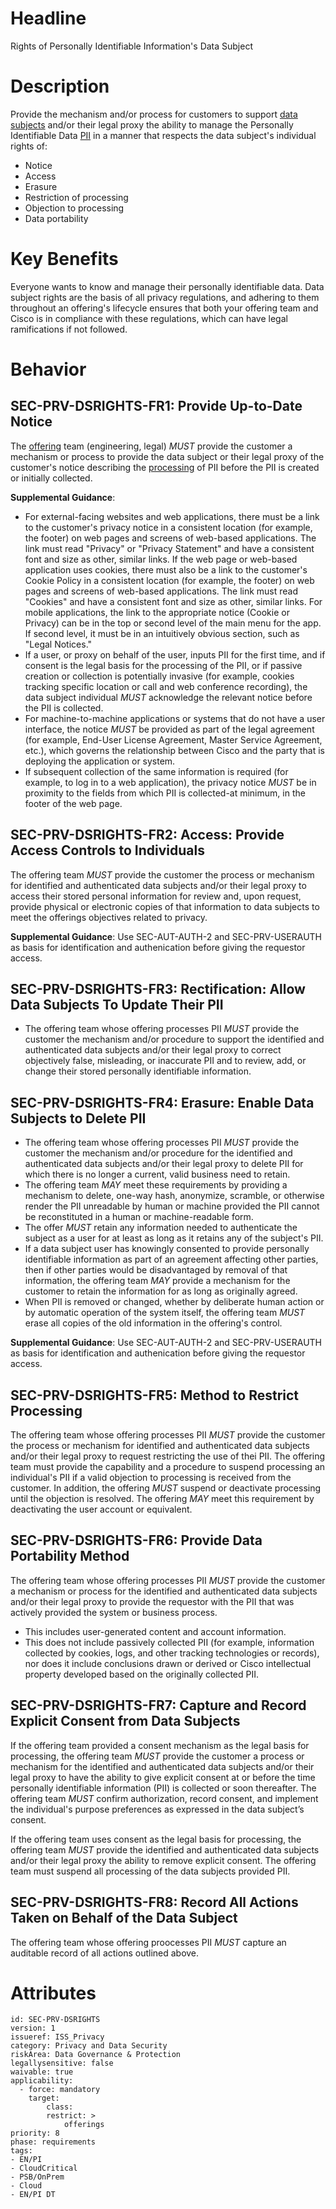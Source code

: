 # Headline

Rights of Personally Identifiable Information's Data Subject

# Description

Provide the mechanism and/or process for customers to support [data subjects](#DEF_DataSubject) and/or their legal proxy the ability to manage the Personally Identifiable Data [PII](#DEF_PII) in a manner that respects the data subject's individual rights of:

* Notice
* Access
* Erasure
* Restriction of processing
* Objection to processing
* Data portability

# Key Benefits

Everyone wants to know and manage their personally identifiable data. Data subject rights are the basis of all privacy regulations, and adhering to them throughout an offering's lifecycle ensures that both your offering team and Cisco is in compliance with these regulations, which can have legal ramifications if not followed.

# Behavior

## SEC-PRV-DSRIGHTS-FR1: Provide Up-to-Date Notice

The [offering](#DEF_Offering) team (engineering, legal) _MUST_ provide the customer a mechanism or process to provide the data subject or their legal proxy of the customer's notice describing the [processing](#DEF_DataProcessing) of PII before the PII is created or initially collected.


**Supplemental Guidance**:

* For external-facing websites and web applications, there must be a link to the  customer's privacy notice in a consistent location (for example, the footer) on web pages and screens of web-based applications.  The link must read "Privacy" or "Privacy Statement" and have a consistent font and size as other, similar links. If the web page or web-based application uses cookies, there must also be a link to the customer's Cookie Policy in a consistent location (for example, the footer) on web pages and screens of web-based applications. The link must read "Cookies" and have a consistent font and size as other, similar links. For mobile applications, the link to the appropriate notice (Cookie or Privacy) can be in the top or second level of the main menu for the app. If second level, it must be in an intuitively obvious section, such as "Legal Notices."
* If a user, or proxy on behalf of the user, inputs PII for the first time, and if consent is the legal basis for the processing of the PII, or if passive creation or collection is potentially invasive (for example, cookies tracking specific location or call and web conference recording), the data subject individual _MUST_ acknowledge the relevant notice before the PII is collected.
* For machine-to-machine applications or systems that do not have a user interface, the notice _MUST_ be provided as part of the legal agreement (for example, End-User License Agreement, Master Service Agreement, etc.), which governs the relationship between Cisco and the party that is deploying the application or system.
* If subsequent collection of the same information is required (for example, to log in to a web application), the privacy notice _MUST_ be in proximity to the fields from which PII is collected-at minimum, in the footer of the web page.

## SEC-PRV-DSRIGHTS-FR2: Access: Provide Access Controls to Individuals

The offering team _MUST_ provide the customer the process or mechanism for identified and authenticated data subjects and/or their legal proxy to access their stored personal information for review and, upon request, provide physical or electronic copies of that information to data subjects to meet the offerings objectives related to privacy.

**Supplemental Guidance**: Use SEC-AUT-AUTH-2 and SEC-PRV-USERAUTH as basis for identification and authenication before giving the requestor access.

## SEC-PRV-DSRIGHTS-FR3: Rectification: Allow Data Subjects To Update Their PII

* The offering team whose offering processes PII  _MUST_ provide the customer the mechanism and/or procedure to support the identified and authenticated data subjects and/or their legal proxy to correct objectively false, misleading, or inaccurate PII and to review, add, or change their stored personally identifiable information.

## SEC-PRV-DSRIGHTS-FR4: Erasure: Enable Data Subjects to Delete PII

* The offering team whose offering processes PII  _MUST_ provide the customer the mechanism and/or procedure for the identified and authenticated data subjects and/or their legal proxy to delete PII for which there is no longer a current, valid business need to retain.
* The offering team _MAY_ meet these requirements by providing a mechanism to delete, one-way hash, anonymize, scramble, or otherwise render the PII unreadable by human or machine provided the PII cannot be reconstituted in a human or machine-readable form.
* The offer _MUST_ retain any information needed to authenticate the subject as a user for at least as long as it retains any of the subject's PII.
* If a data subject user has knowingly consented to provide personally identifiable information as part of an agreement affecting other parties, then if other parties would be disadvantaged by removal of that information, the offering team _MAY_ provide a mechanism for the customer to retain the information for as long as originally agreed.
* When PII is removed or changed, whether by deliberate human action or by automatic operation of the system itself, the offering team _MUST_  erase all copies of the old information in the offering's control.

**Supplemental Guidance**: Use SEC-AUT-AUTH-2 and SEC-PRV-USERAUTH as basis for identification and authenication before giving the requestor access.

## SEC-PRV-DSRIGHTS-FR5: Method to Restrict Processing

The offering team whose offering processes PII _MUST_  provide the customer the process or mechanism for identified and authenticated data subjects and/or their legal proxy to request restricting the use of thei PII. The offering team must provide the capability and a procedure to suspend processing an individual's PII if a valid objection to processing is received from the customer. In addition, the offering _MUST_ suspend or deactivate processing until the objection is resolved. The offering _MAY_ meet this requirement by deactivating the user account or equivalent.

## SEC-PRV-DSRIGHTS-FR6: Provide Data Portability Method

The offering team whose offering processes PII  _MUST_ provide the customer a mechanism or process for the identified and authenticated data subjects and/or their legal proxy to provide the requestor with the PII that was actively provided the system or business process.

* This includes user-generated content and account information.
* This does not include passively collected PII (for example, information collected by cookies, logs, and other tracking technologies or records), nor does it include conclusions drawn or derived or Cisco intellectual property developed based on the originally collected PII.

## SEC-PRV-DSRIGHTS-FR7: Capture and Record Explicit Consent from Data Subjects

If the offering team provided a consent mechanism as the legal basis for processing, the offering team _MUST_ provide the customer a process or mechanism for the identified and authenticated data subjects and/or their legal proxy to have the ability to give explicit consent  at or before the time personally identifiable information (PII) is collected or soon thereafter. The offering team _MUST_ confirm authorization, record consent, and implement the individual's purpose preferences as expressed in the data subject’s consent.

If the offering team uses consent as the legal basis for processing, the offering team _MUST_ provide the identified and authenticated data subjects and/or their legal proxy the ability to remove explicit consent. The offering team must suspend all processing of the data subjects provided PII.

## SEC-PRV-DSRIGHTS-FR8: Record All Actions Taken on Behalf of the Data Subject

The offering team whose offering proocesses PII _MUST_ capture an auditable record of all actions outlined above.

# Attributes

    id: SEC-PRV-DSRIGHTS
    version: 1
    issueref: ISS_Privacy
    category: Privacy and Data Security
    riskArea: Data Governance & Protection
    legallysensitive: false
    waivable: true
    applicability:
      - force: mandatory
        target:
            class:
            restrict: >
                offerings
    priority: 8
    phase: requirements
    tags:
    - EN/PI
    - CloudCritical
    - PSB/OnPrem
    - Cloud
    - EN/PI DT
